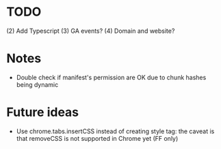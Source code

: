 # TODO
(2) Add Typescript
(3) GA events?
(4) Domain and website?

# Notes
- Double check if manifest's permission are OK due to chunk hashes being dynamic

# Future ideas
- Use chrome.tabs.insertCSS instead of creating style tag: the caveat is that removeCSS is not supported in Chrome yet (FF only)